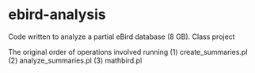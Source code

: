 ebird-analysis
==============

Code written to analyze a partial eBird database (8 GB).  Class project

The original order of operations involved running 
(1) create_summaries.pl
(2) analyze_summaries.pl
(3) mathbird.pl
